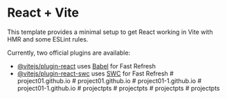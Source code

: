 # React + Vite

This template provides a minimal setup to get React working in Vite with HMR and some ESLint rules.

Currently, two official plugins are available:

- [@vitejs/plugin-react](https://github.com/vitejs/vite-plugin-react/blob/main/packages/plugin-react/README.md) uses [Babel](https://babeljs.io/) for Fast Refresh
- [@vitejs/plugin-react-swc](https://github.com/vitejs/vite-plugin-react-swc) uses [SWC](https://swc.rs/) for Fast Refresh
#   p r o j e c t 0 1 . g i t h u b . i o  
 #   p r o j e c t 0 1 . g i t h u b . i o  
 #   p r o j e c t 0 1 - 1 . g i t h u b . i o  
 #   p r o j e c t 0 1 - 1 . g i t h u b . i o  
 #   p r o j e c t p t s  
 #   p r o j e c t p t s  
 #   p r o j e c t p t s  
 #   p r o j e c t p t s  
 